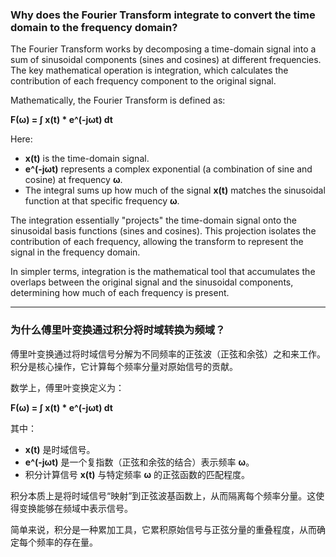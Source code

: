 ### Why does the Fourier Transform integrate to convert the time domain to the frequency domain?  
The Fourier Transform works by decomposing a time-domain signal into a sum of sinusoidal components (sines and cosines) at different frequencies. The key mathematical operation is integration, which calculates the contribution of each frequency component to the original signal.  

Mathematically, the Fourier Transform is defined as:  

**F(ω) = ∫ x(t) * e^(-jωt) dt**  

Here:  
- **x(t)** is the time-domain signal.  
- **e^(-jωt)** represents a complex exponential (a combination of sine and cosine) at frequency **ω**.  
- The integral sums up how much of the signal **x(t)** matches the sinusoidal function at that specific frequency **ω**.  

The integration essentially "projects" the time-domain signal onto the sinusoidal basis functions (sines and cosines). This projection isolates the contribution of each frequency, allowing the transform to represent the signal in the frequency domain.  

In simpler terms, integration is the mathematical tool that accumulates the overlaps between the original signal and the sinusoidal components, determining how much of each frequency is present.  

---

### 为什么傅里叶变换通过积分将时域转换为频域？  
傅里叶变换通过将时域信号分解为不同频率的正弦波（正弦和余弦）之和来工作。积分是核心操作，它计算每个频率分量对原始信号的贡献。  

数学上，傅里叶变换定义为：  

**F(ω) = ∫ x(t) * e^(-jωt) dt**  

其中：  
- **x(t)** 是时域信号。  
- **e^(-jωt)** 是一个复指数（正弦和余弦的结合）表示频率 **ω**。  
- 积分计算信号 **x(t)** 与特定频率 **ω** 的正弦函数的匹配程度。  

积分本质上是将时域信号“映射”到正弦波基函数上，从而隔离每个频率分量。这使得变换能够在频域中表示信号。  

简单来说，积分是一种累加工具，它累积原始信号与正弦分量的重叠程度，从而确定每个频率的存在量。